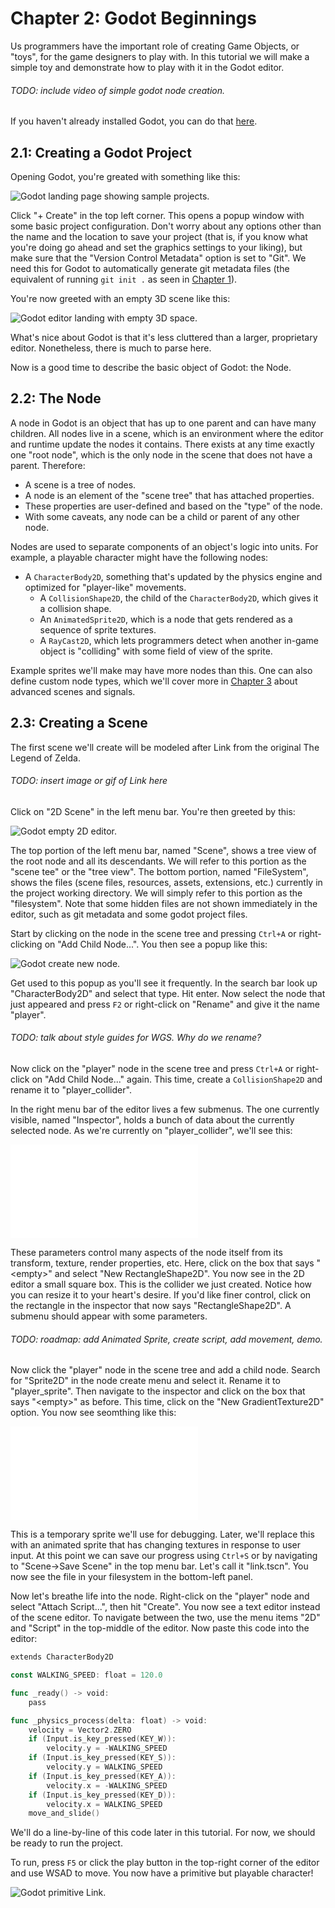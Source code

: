 # Chapter 2: Godot Beginnings

Us programmers have the important role of creating Game Objects, or "toys", for
the game designers to play with. In this tutorial we will make a simple toy and
demonstrate how to play with it in the Godot editor.

###### TODO: include video of simple godot node creation.

If you haven't already installed Godot, you can do that
[here](https://godotengine.org/download/windows/).

## 2.1: Creating a Godot Project

Opening Godot, you're greated with something like this:

![Godot landing page showing sample projects.](./godot-landing.png "Godot Landing")

Click "+ Create" in the top left corner. This opens a popup window with some
basic project configuration. Don't worry about any options other than the name
and the location to save your project (that is, if you know what you're doing
go ahead and set the graphics settings to your liking), but make sure that the
"Version Control Metadata" option is set to "Git". We need this for Godot to
automatically generate git metadata files (the equivalent of running `git init
.` as seen in [Chapter 1](./chapter_1.md)).

You're now greeted with an empty 3D scene like this:

![Godot editor landing with empty 3D space.](./godot-editor.png "Godot Editor")

What's nice about Godot is that it's less cluttered than a larger, proprietary
editor. Nonetheless, there is much to parse here.

Now is a good time to describe the basic object of Godot: the Node.

## 2.2: The Node

A node in Godot is an object that has up to one parent and can have many
children. All nodes live in a scene, which is an environment where the editor
and runtime update the nodes it contains. There exists at any time exactly one
"root node", which is the only node in the scene that does not have a parent.
Therefore:

- A scene is a tree of nodes.
- A node is an element of the "scene tree" that has attached properties.
- These properties are user-defined and based on the "type" of the node.
- With some caveats, any node can be a child or parent of any other node.

Nodes are used to separate components of an object's logic into units. For
example, a playable character might have the following nodes:

- A `CharacterBody2D`, something that's updated by the physics engine and
  optimized for "player-like" movements.
  - A `CollisionShape2D`, the child of the `CharacterBody2D`, which gives it a
    collision shape.
  - An `AnimatedSprite2D`, which is a node that gets rendered as a sequence of
    sprite textures.
  - A `RayCast2D`, which lets programmers detect when another in-game object is
    "colliding" with some field of view of the sprite.

Example sprites we'll make may have more nodes than this. One can also define
custom node types, which we'll cover more in [Chapter 3](./chapter_3.md) about
advanced scenes and signals.

## 2.3: Creating a Scene

The first scene we'll create will be modeled after Link from the original The
Legend of Zelda.

###### TODO: insert image or gif of Link here

Click on "2D Scene" in the left menu bar. You're then greeted by this:

![Godot empty 2D editor.](./godot-2d-editor.png "Godot 2D Editor")

The top portion of the left menu bar, named "Scene", shows a tree view of the
root node and all its descendants. We will refer to this portion as the "scene
tee" or the "tree view". The bottom portion, named "FileSystem", shows the
files (scene files, resources, assets, extensions, etc.) currently in the
project working directory. We will simply refer to this portion as the
"filesystem". Note that some hidden files are not shown immediately in the
editor, such as git metadata and some godot project files.

Start by clicking on the node in the scene tree and pressing `Ctrl+A` or
right-clicking on "Add Child Node...". You then see a popup like this:

![Godot create new node.](./godot-create-new-node.png "Gdoot Create New Node")

Get used to this popup as you'll see it frequently. In the search bar look up
"CharacterBody2D" and select that type. Hit enter. Now select the node that
just appeared and press `F2` or right-click on "Rename" and give it the name
"player".

###### TODO: talk about style guides for WGS. Why do we rename?

Now click on the "player" node in the scene tree and press `Ctrl+A` or
right-click on "Add Child Node..." again. This time, create a
`CollisionShape2D` and rename it to "player\_collider".

In the right menu bar of the editor lives a few submenus. The one currently
visible, named "Inspector", holds a bunch of data about the currently selected
node. As we're currently on "player\_collider", we'll see this:

![Godot inspector for collision shape.](./godot-inspector.md "Godot Inspector")

These parameters control many aspects of the node itself from its transform,
texture, render properties, etc. Here, click on the box that says "\<empty\>"
and select "New RectangleShape2D". You now see in the 2D editor a small
square box. This is the collider we just created. Notice how you can resize it
to your heart's desire. If you'd like finer control, click on the rectangle in
the inspector that now says "RectangleShape2D". A submenu should appear with
some parameters.

###### TODO: roadmap: add Animated Sprite, create script, add movement, demo.

Now click the "player" node in the scene tree and add a child node. Search for
"Sprite2D" in the node create menu and select it. Rename it to
"player\_sprite". Then navigate to the inspector and click on the box that says
"\<empty\>" as before. This time, click on the "New GradientTexture2D" option.
You now see seomthing like this:

![Godot after creating Sprite2D.](./godot-after-sprite.md "A Visible Sprite2D")

This is a temporary sprite we'll use for debugging. Later, we'll replace this
with an animated sprite that has changing textures in response to user input.
At this point we can save our progress using `Ctrl+S` or by navigating to
"Scene-\>Save Scene" in the top menu bar. Let's call it "link.tscn". You now
see the file in your filesystem in the bottom-left panel.

Now let's breathe life into the node. Right-click on the "player" node and
select "Attach Script...", then hit "Create". You now see a text editor instead
of the scene editor. To navigate between the two, use the menu items "2D" and
"Script" in the top-middle of the editor. Now paste this code into the editor:
```go
extends CharacterBody2D

const WALKING_SPEED: float = 120.0

func _ready() -> void:
	pass

func _physics_process(delta: float) -> void:
	velocity = Vector2.ZERO
	if (Input.is_key_pressed(KEY_W)):
		velocity.y = -WALKING_SPEED
	if (Input.is_key_pressed(KEY_S)):
		velocity.y = WALKING_SPEED
	if (Input.is_key_pressed(KEY_A)):
		velocity.x = -WALKING_SPEED
	if (Input.is_key_pressed(KEY_D)):
		velocity.x = WALKING_SPEED
	move_and_slide()
```

We'll do a line-by-line of this code later in this tutorial. For now, we should
be ready to run the project.

To run, press `F5` or click the play button in the top-right corner of the
editor and use WSAD to move. You now have a primitive but playable character!

![Godot primitive Link.](./godot-primitive-link.gif)
